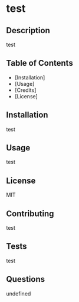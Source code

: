 
# test

## Description

test

## Table of Contents 
- [Installation]
- [Usage]
- [Credits]
- [License]

## Installation

test

## Usage

test

## License

MIT 

## Contributing

test

## Tests 

test

## Questions 

undefined
